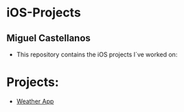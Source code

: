 # iOS-Projects
## Miguel Castellanos

- This repository contains the iOS projects I´ve worked on:

# Projects:

- [Weather App](https://github.com/macastellanossalamanca/iOS-Projects/tree/project/weatherApp/Clima-iOS-App)
